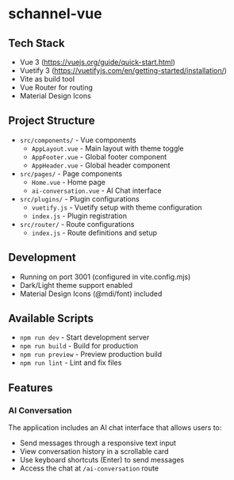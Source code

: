 # schannel-vue

## Tech Stack
- Vue 3 (https://vuejs.org/guide/quick-start.html)
- Vuetify 3 (https://vuetifyjs.com/en/getting-started/installation/)
- Vite as build tool
- Vue Router for routing
- Material Design Icons

## Project Structure
- `src/components/` - Vue components
  - `AppLayout.vue` - Main layout with theme toggle
  - `AppFooter.vue` - Global footer component
  - `AppHeader.vue` - Global header component
- `src/pages/` - Page components
  - `Home.vue` - Home page
  - `ai-conversation.vue` - AI Chat interface
- `src/plugins/` - Plugin configurations
  - `vuetify.js` - Vuetify setup with theme configuration
  - `index.js` - Plugin registration
- `src/router/` - Route configurations
  - `index.js` - Route definitions and setup

## Development
- Running on port 3001 (configured in vite.config.mjs)
- Dark/Light theme support enabled
- Material Design Icons (@mdi/font) included

## Available Scripts
- `npm run dev` - Start development server
- `npm run build` - Build for production
- `npm run preview` - Preview production build
- `npm run lint` - Lint and fix files

## Features

### AI Conversation
The application includes an AI chat interface that allows users to:
- Send messages through a responsive text input
- View conversation history in a scrollable card
- Use keyboard shortcuts (Enter) to send messages
- Access the chat at `/ai-conversation` route